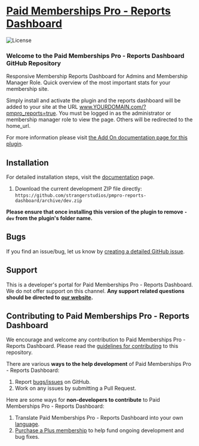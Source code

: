 # [Paid Memberships Pro - Reports Dashboard](https://www.paidmembershipspro.com/add-ons/responsive-reports-dashboard/) #
[comment]: # (Generate badges from shields.io, only works for .org plugins to get other stats etc. We'd have to create our own endpoints for Premium plugins)

![License](https://img.shields.io/badge/license-GPL--2.0%2B-red.svg?style=flat-square)

### Welcome to the Paid Memberships Pro - Reports Dashboard GitHub Repository

Responsive Membership Reports Dashboard for Admins and Membership Manager Role. Quick overview of the most important stats for your membership site.

Simply install and activate the plugin and the reports dashboard will be added to your site at the URL www.YOURDOMAIN.com/?pmpro_reports=true. You must be logged in as the administrator or membership manager role to view the page. Others will be redirected to the home_url.

For more information please visit [the Add On documentation page for this plugin](https://www.paidmembershipspro.com/add-ons/responsive-reports-dashboard/).

## Installation ##
For detailed installation steps, visit the [documentation](https://www.paidmembershipspro.com/add-ons/responsive-reports-dashboard/) page.

1. Download the current development ZIP file directly: `https://github.com/strangerstudios/pmpro-reports-dashboard/archive/dev.zip`

**Please ensure that once installing this version of the plugin to remove `-dev` from the plugin's folder name.**

## Bugs ##
If you find an issue/bug, let us know by [creating a detailed GitHub issue](https://github.com/strangerstudios/pmpro-reports-dashboard/issues/new/choose).

## Support ##
This is a developer's portal for Paid Memberships Pro - Reports Dashboard. We do not offer support on this channel. **Any support related questions should be directed to [our website](https://www.paidmembershipspro.com/add-ons/responsive-reports-dashboard/).**

## Contributing to Paid Memberships Pro - Reports Dashboard ##
We encourage and welcome any contribution to Paid Memberships Pro - Reports Dashboard. Please read the [guidelines for contributing](https://github.com/strangerstudios/pmpro-reports-dashboard/blob/dev/.github/CONTRIBUTING.md) to this repository.

There are various **ways to the help development** of Paid Memberships Pro - Reports Dashboard:

1. Report [bugs/issues](https://github.com/strangerstudios/pmpro-reports-dashboard/issues/new/choose) on GitHub.
2. Work on any issues by submitting a Pull Request.

Here are some ways for **non-developers to contribute** to Paid Memberships Pro - Reports Dashboard:

1. Translate Paid Memberships Pro - Reports Dashboard into your own [language](https://www.paidmembershipspro.com/paid-memberships-pro-in-your-language/).
2. [Purchase a Plus membership](https://paidmembershipspro.com/pricing) to help fund ongoing development and bug fixes.
